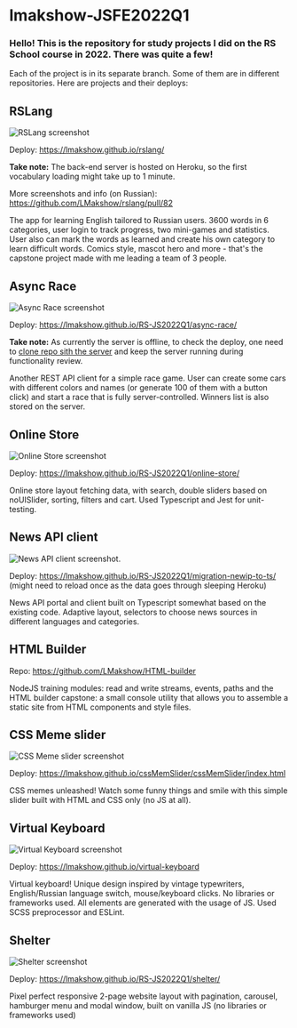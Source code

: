 # lmakshow-JSFE2022Q1

### Hello! This is the repository for study projects I did on the RS School course in 2022. There was quite a few!

Each of the project is in its separate branch. Some of them are in different repositories. Here are projects and their deploys:

## RSLang
![RSLang screenshot](https://user-images.githubusercontent.com/19377176/188272212-90246231-9114-44fa-a0ac-40d1dbbb49c3.png)

Deploy: https://lmakshow.github.io/rslang/

**Take note:** The back-end server is hosted on Heroku, so the first vocabulary loading might take up to 1 minute. 

More screenshots and info (on Russian): https://github.com/LMakshow/rslang/pull/82

The app for learning English tailored to Russian users. 3600 words in 6 categories, user login to track progress, two mini-games and statistics. User also can mark the words as learned and create his own category to learn difficult words. Comics style, mascot hero and more - that's the capstone project made with me leading a team of 3 people.

## Async Race
![Async Race screenshot](https://user-images.githubusercontent.com/19377176/182315318-986f9f18-e9c3-4e85-9da9-230739fcc39b.png)

Deploy: https://lmakshow.github.io/RS-JS2022Q1/async-race/

**Take note:** As currently the server is offline, to check the deploy, one need to [clone repo sith the server](https://github.com/mikhama/async-race-api.git) and keep the server running during functionality review.

Another REST API client for a simple race game. User can create some cars with different colors and names (or generate 100 of them with a button click) and start a race that is fully server-controlled. Winners list is also stored on the server.

## Online Store
![Online Store screenshot](https://user-images.githubusercontent.com/19377176/179367506-d30ff9ff-04db-4c07-86df-1fef6ca776eb.png)

Deploy: https://lmakshow.github.io/RS-JS2022Q1/online-store/

Online store layout fetching data, with search, double sliders based on noUISlider, sorting, filters and cart. Used Typescript and Jest for unit-testing.

## News API client
![News API client screenshot](https://user-images.githubusercontent.com/19377176/176517039-574486f4-abe0-4d25-883d-7d6e599935b3.png).

Deploy: https://lmakshow.github.io/RS-JS2022Q1/migration-newip-to-ts/ (might need to reload once as the data goes through sleeping Heroku)

News API portal and client built on Typescript somewhat based on the existing code. Adaptive layout, selectors to choose news sources in different languages and categories.

## HTML Builder
Repo: https://github.com/LMakshow/HTML-builder

NodeJS training modules: read and write streams, events, paths and the HTML builder capstone: a small console utility that allows you to assemble a static site from HTML components and style files. 

## CSS Meme slider
![CSS Meme slider screenshot](https://user-images.githubusercontent.com/19377176/167175095-74cfef95-d7bd-43dc-9ed1-edb601152ffd.jpg)

Deploy: https://lmakshow.github.io/cssMemSlider/cssMemSlider/index.html

CSS memes unleashed! Watch some funny things and smile with this simple slider built with HTML and CSS only (no JS at all).

## Virtual Keyboard
![Virtual Keyboard screenshot](https://user-images.githubusercontent.com/19377176/166896096-a7932e29-c25b-40b0-bfb8-f0712b96d135.jpg)

Deploy: https://lmakshow.github.io/virtual-keyboard

Virtual keyboard! Unique design inspired by vintage typewriters, English/Russian language switch, mouse/keyboard clicks. No libraries or frameworks used. All elements are generated with the usage of JS. Used SCSS preprocessor and ESLint.

## Shelter
![Shelter screenshot](https://user-images.githubusercontent.com/19377176/162006224-d105139b-0b87-4823-9a06-bb85711623c8.png)

Deploy: https://lmakshow.github.io/RS-JS2022Q1/shelter/

Pixel perfect responsive 2-page website layout with pagination, carousel, hamburger menu and modal window, built on vanilla JS (no libraries or frameworks used)
